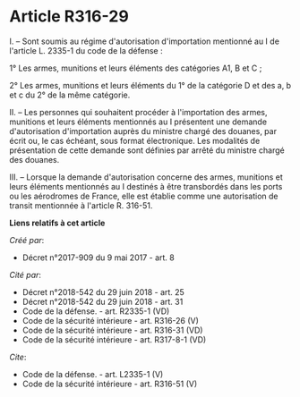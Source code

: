 # Article R316-29

I. – Sont soumis au régime d'autorisation d'importation mentionné au I de l'article L. 2335-1 du code de la défense : 

1° Les armes, munitions et leurs éléments des catégories A1, B et C ; 

2° Les armes, munitions et leurs éléments du 1° de la catégorie D et des a, b et c du 2° de la même catégorie. 

II. – Les personnes qui souhaitent procéder à l'importation des armes, munitions et leurs éléments mentionnés au I présentent
une demande d'autorisation d'importation auprès du ministre chargé des douanes, par écrit ou, le cas échéant, sous format
électronique. Les modalités de présentation de cette demande sont définies par arrêté du ministre chargé des douanes. 

III. – Lorsque la demande d'autorisation concerne des armes, munitions et leurs éléments mentionnés au I destinés à être
transbordés dans les ports ou les aérodromes de France, elle est établie comme une autorisation de transit mentionnée à
l'article R. 316-51.

**Liens relatifs à cet article**

_Créé par_:

  - Décret n°2017-909 du 9 mai 2017 - art. 8

_Cité par_:

  - Décret n°2018-542 du 29 juin 2018 - art. 25
  - Décret n°2018-542 du 29 juin 2018 - art. 31
  - Code de la défense. - art. R2335-1 (VD)
  - Code de la sécurité intérieure - art. R316-26 (V)
  - Code de la sécurité intérieure - art. R316-31 (VD)
  - Code de la sécurité intérieure - art. R317-8-1 (VD)

_Cite_:

  - Code de la défense. - art. L2335-1 (V)
  - Code de la sécurité intérieure - art. R316-51 (V)
